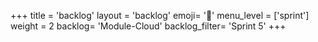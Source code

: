 +++
title = 'backlog'
layout = 'backlog'
emoji= '🥞'
menu_level = ['sprint']
weight = 2
backlog= 'Module-Cloud'
backlog_filter= 'Sprint 5'
+++
